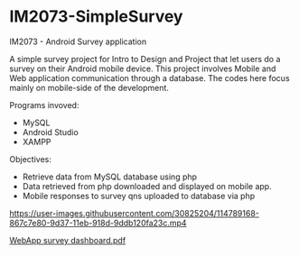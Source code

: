 # IM2073-SimpleSurvey
IM2073 - Android Survey application

A simple survey project for Intro to Design and Project that let users do a survey on their Android mobile device. This project involves Mobile and Web application communication through a database. The codes here focus mainly on mobile-side of the development.

Programs invoved:
- MySQL
- Android Studio
- XAMPP

Objectives:
- Retrieve data from MySQL database using php 
- Data retrieved from php downloaded and displayed on mobile app. 
- Mobile responses to survey qns uploaded to database via php


https://user-images.githubusercontent.com/30825204/114789168-867c7e80-9d37-11eb-918d-9ddb120fa23c.mp4

[WebApp survey dashboard.pdf](https://github.com/NovemForxuz/IM2073-SimpleSurvey/files/6314068/WebApp.survey.dashboard.pdf)
